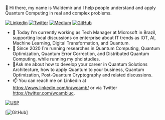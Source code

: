 👋 Hi there, my name is Waldemir and I help people understand and apply Quantum Computing in real and complex problems.

[![Linkedin](https://img.shields.io/badge/LinkedIn-0077B5?style=for-the-badge&logo=linkedin&logoColor=white)](https://www.linkedin.com/in/wcamb/)
[![Twitter](https://img.shields.io/badge/Twitter-1DA1F2?style=for-the-badge&logo=twitter&logoColor=white)](https://twitter.com/wcambiuc)
[![Medium](https://img.shields.io/badge/Medium-12100E?style=for-the-badge&logo=medium&logoColor=white)](https://medium.com/@waldemircambiucci)
[![GitHub](https://img.shields.io/badge/GitHub-100000?style=for-the-badge&logo=github&logoColor=white)](https://github.com/waldemircambiucci/)


- 👀 Today I’m currently working as Tech Manager at Microsoft in Brazil, supporting local discussions on enterprise about IT trends as IOT, AI, Machine Learning, Digital Transformation, and Quantum.
- 🌱 Since 2020 I´m running researches in Quantum Computing, Quantum Optimization, Quantum Error Correction, and Distributed Quantum Computing, while running my phd studies.
- 💞️Ask me about how to develop your career in Quantum Solutions Architecture, how to apply Quantum to your business, Quantum Optimization, Post-Quantum Cryptography and related discussions.
- 📫 You can reach me on Linkedin at https://www.linkedin.com/in/wcamb/ or via Twitter https://twitter.com/wcambiuc. 

[![USP](https://upload.wikimedia.org/wikipedia/commons/thumb/2/2f/Webysther_20170627_-_Bras%C3%A3o_USP.svg/300px-Webysther_20170627_-_Bras%C3%A3o_USP.svg.png)](https://www5.usp.br/)

[![GitHub](https://github-readme-stats.vercel.app/api?username=waldemircambiucci&theme=blue-green)]

<!---
waldemircambiucci/waldemircambiucci is a ✨ special ✨ repository because its `README.md` (this file) appears on your GitHub profile.
You can click the Preview link to take a look at your changes.
--->
